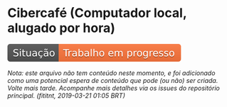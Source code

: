 # Cibercafé (Computador local, alugado por hora)

![Situação: Trabalho em progresso](../imagens/badges/status-work-in-progress.svg)

_Nota: este arquivo não tem conteúdo neste momento, e foi adicionado como uma potencial espera de conteúdo que pode (ou não) ser criada. Volte mais tarde. Acompanhe mais detalhes via os issues do repositório principal. (fititnt, 2019-03-21 01:05 BRT)_
